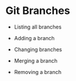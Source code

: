 # Git Branches

- Listing all branches

- Adding a branch

- Changing branches

- Merging a branch

- Removing a branch